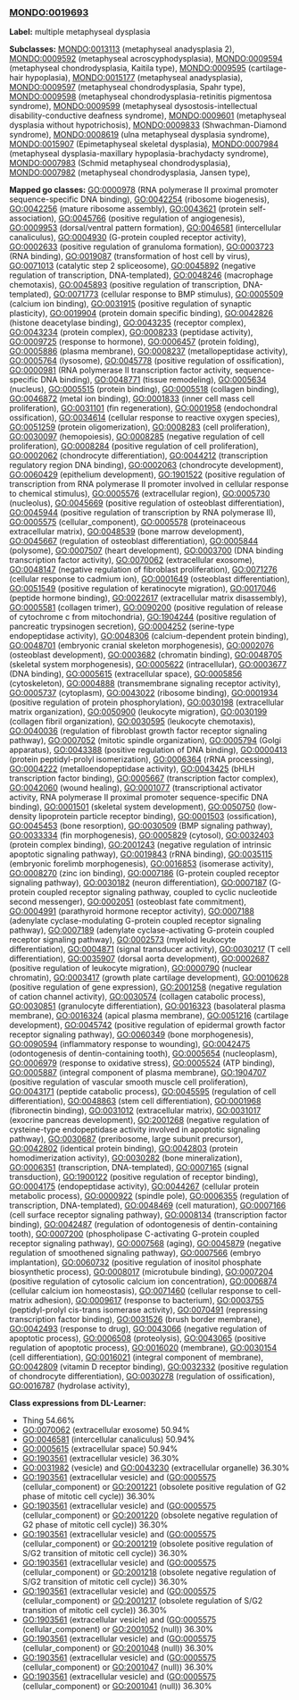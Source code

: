 
### [MONDO:0019693](http://purl.obolibrary.org/obo/MONDO_0019693)
**Label:** multiple metaphyseal dysplasia

**Subclasses:** [MONDO:0013113](http://purl.obolibrary.org/obo/MONDO_0013113) (metaphyseal anadysplasia 2), [MONDO:0009592](http://purl.obolibrary.org/obo/MONDO_0009592) (metaphyseal acroscyphodysplasia), [MONDO:0009594](http://purl.obolibrary.org/obo/MONDO_0009594) (metaphyseal chondrodysplasia, Kaitila type), [MONDO:0009595](http://purl.obolibrary.org/obo/MONDO_0009595) (cartilage-hair hypoplasia), [MONDO:0015177](http://purl.obolibrary.org/obo/MONDO_0015177) (metaphyseal anadysplasia), [MONDO:0009597](http://purl.obolibrary.org/obo/MONDO_0009597) (metaphyseal chondrodysplasia, Spahr type), [MONDO:0009598](http://purl.obolibrary.org/obo/MONDO_0009598) (metaphyseal chondrodysplasia-retinitis pigmentosa syndrome), [MONDO:0009599](http://purl.obolibrary.org/obo/MONDO_0009599) (metaphyseal dysostosis-intellectual disability-conductive deafness syndrome), [MONDO:0009601](http://purl.obolibrary.org/obo/MONDO_0009601) (metaphyseal dysplasia without hypotrichosis), [MONDO:0009833](http://purl.obolibrary.org/obo/MONDO_0009833) (Shwachman-Diamond syndrome), [MONDO:0008619](http://purl.obolibrary.org/obo/MONDO_0008619) (ulna metaphyseal dysplasia syndrome), [MONDO:0015907](http://purl.obolibrary.org/obo/MONDO_0015907) (Epimetaphyseal skeletal dysplasia), [MONDO:0007984](http://purl.obolibrary.org/obo/MONDO_0007984) (metaphyseal dysplasia-maxillary hypoplasia-brachydacty syndrome), [MONDO:0007983](http://purl.obolibrary.org/obo/MONDO_0007983) (Schmid metaphyseal chondrodysplasia), [MONDO:0007982](http://purl.obolibrary.org/obo/MONDO_0007982) (metaphyseal chondrodysplasia, Jansen type), 

**Mapped go classes:** [GO:0000978](http://purl.obolibrary.org/obo/GO_0000978) (RNA polymerase II proximal promoter sequence-specific DNA binding), [GO:0042254](http://purl.obolibrary.org/obo/GO_0042254) (ribosome biogenesis), [GO:0042256](http://purl.obolibrary.org/obo/GO_0042256) (mature ribosome assembly), [GO:0043621](http://purl.obolibrary.org/obo/GO_0043621) (protein self-association), [GO:0045766](http://purl.obolibrary.org/obo/GO_0045766) (positive regulation of angiogenesis), [GO:0009953](http://purl.obolibrary.org/obo/GO_0009953) (dorsal/ventral pattern formation), [GO:0046581](http://purl.obolibrary.org/obo/GO_0046581) (intercellular canaliculus), [GO:0004930](http://purl.obolibrary.org/obo/GO_0004930) (G-protein coupled receptor activity), [GO:0002633](http://purl.obolibrary.org/obo/GO_0002633) (positive regulation of granuloma formation), [GO:0003723](http://purl.obolibrary.org/obo/GO_0003723) (RNA binding), [GO:0019087](http://purl.obolibrary.org/obo/GO_0019087) (transformation of host cell by virus), [GO:0071013](http://purl.obolibrary.org/obo/GO_0071013) (catalytic step 2 spliceosome), [GO:0045892](http://purl.obolibrary.org/obo/GO_0045892) (negative regulation of transcription, DNA-templated), [GO:0048246](http://purl.obolibrary.org/obo/GO_0048246) (macrophage chemotaxis), [GO:0045893](http://purl.obolibrary.org/obo/GO_0045893) (positive regulation of transcription, DNA-templated), [GO:0071773](http://purl.obolibrary.org/obo/GO_0071773) (cellular response to BMP stimulus), [GO:0005509](http://purl.obolibrary.org/obo/GO_0005509) (calcium ion binding), [GO:0031915](http://purl.obolibrary.org/obo/GO_0031915) (positive regulation of synaptic plasticity), [GO:0019904](http://purl.obolibrary.org/obo/GO_0019904) (protein domain specific binding), [GO:0042826](http://purl.obolibrary.org/obo/GO_0042826) (histone deacetylase binding), [GO:0043235](http://purl.obolibrary.org/obo/GO_0043235) (receptor complex), [GO:0043234](http://purl.obolibrary.org/obo/GO_0043234) (protein complex), [GO:0008233](http://purl.obolibrary.org/obo/GO_0008233) (peptidase activity), [GO:0009725](http://purl.obolibrary.org/obo/GO_0009725) (response to hormone), [GO:0006457](http://purl.obolibrary.org/obo/GO_0006457) (protein folding), [GO:0005886](http://purl.obolibrary.org/obo/GO_0005886) (plasma membrane), [GO:0008237](http://purl.obolibrary.org/obo/GO_0008237) (metallopeptidase activity), [GO:0005764](http://purl.obolibrary.org/obo/GO_0005764) (lysosome), [GO:0045778](http://purl.obolibrary.org/obo/GO_0045778) (positive regulation of ossification), [GO:0000981](http://purl.obolibrary.org/obo/GO_0000981) (RNA polymerase II transcription factor activity, sequence-specific DNA binding), [GO:0048771](http://purl.obolibrary.org/obo/GO_0048771) (tissue remodeling), [GO:0005634](http://purl.obolibrary.org/obo/GO_0005634) (nucleus), [GO:0005515](http://purl.obolibrary.org/obo/GO_0005515) (protein binding), [GO:0005518](http://purl.obolibrary.org/obo/GO_0005518) (collagen binding), [GO:0046872](http://purl.obolibrary.org/obo/GO_0046872) (metal ion binding), [GO:0001833](http://purl.obolibrary.org/obo/GO_0001833) (inner cell mass cell proliferation), [GO:0031101](http://purl.obolibrary.org/obo/GO_0031101) (fin regeneration), [GO:0001958](http://purl.obolibrary.org/obo/GO_0001958) (endochondral ossification), [GO:0034614](http://purl.obolibrary.org/obo/GO_0034614) (cellular response to reactive oxygen species), [GO:0051259](http://purl.obolibrary.org/obo/GO_0051259) (protein oligomerization), [GO:0008283](http://purl.obolibrary.org/obo/GO_0008283) (cell proliferation), [GO:0030097](http://purl.obolibrary.org/obo/GO_0030097) (hemopoiesis), [GO:0008285](http://purl.obolibrary.org/obo/GO_0008285) (negative regulation of cell proliferation), [GO:0008284](http://purl.obolibrary.org/obo/GO_0008284) (positive regulation of cell proliferation), [GO:0002062](http://purl.obolibrary.org/obo/GO_0002062) (chondrocyte differentiation), [GO:0044212](http://purl.obolibrary.org/obo/GO_0044212) (transcription regulatory region DNA binding), [GO:0002063](http://purl.obolibrary.org/obo/GO_0002063) (chondrocyte development), [GO:0060429](http://purl.obolibrary.org/obo/GO_0060429) (epithelium development), [GO:1901522](http://purl.obolibrary.org/obo/GO_1901522) (positive regulation of transcription from RNA polymerase II promoter involved in cellular response to chemical stimulus), [GO:0005576](http://purl.obolibrary.org/obo/GO_0005576) (extracellular region), [GO:0005730](http://purl.obolibrary.org/obo/GO_0005730) (nucleolus), [GO:0045669](http://purl.obolibrary.org/obo/GO_0045669) (positive regulation of osteoblast differentiation), [GO:0045944](http://purl.obolibrary.org/obo/GO_0045944) (positive regulation of transcription by RNA polymerase II), [GO:0005575](http://purl.obolibrary.org/obo/GO_0005575) (cellular_component), [GO:0005578](http://purl.obolibrary.org/obo/GO_0005578) (proteinaceous extracellular matrix), [GO:0048539](http://purl.obolibrary.org/obo/GO_0048539) (bone marrow development), [GO:0045667](http://purl.obolibrary.org/obo/GO_0045667) (regulation of osteoblast differentiation), [GO:0005844](http://purl.obolibrary.org/obo/GO_0005844) (polysome), [GO:0007507](http://purl.obolibrary.org/obo/GO_0007507) (heart development), [GO:0003700](http://purl.obolibrary.org/obo/GO_0003700) (DNA binding transcription factor activity), [GO:0070062](http://purl.obolibrary.org/obo/GO_0070062) (extracellular exosome), [GO:0048147](http://purl.obolibrary.org/obo/GO_0048147) (negative regulation of fibroblast proliferation), [GO:0071276](http://purl.obolibrary.org/obo/GO_0071276) (cellular response to cadmium ion), [GO:0001649](http://purl.obolibrary.org/obo/GO_0001649) (osteoblast differentiation), [GO:0051549](http://purl.obolibrary.org/obo/GO_0051549) (positive regulation of keratinocyte migration), [GO:0017046](http://purl.obolibrary.org/obo/GO_0017046) (peptide hormone binding), [GO:0022617](http://purl.obolibrary.org/obo/GO_0022617) (extracellular matrix disassembly), [GO:0005581](http://purl.obolibrary.org/obo/GO_0005581) (collagen trimer), [GO:0090200](http://purl.obolibrary.org/obo/GO_0090200) (positive regulation of release of cytochrome c from mitochondria), [GO:1904244](http://purl.obolibrary.org/obo/GO_1904244) (positive regulation of pancreatic trypsinogen secretion), [GO:0004252](http://purl.obolibrary.org/obo/GO_0004252) (serine-type endopeptidase activity), [GO:0048306](http://purl.obolibrary.org/obo/GO_0048306) (calcium-dependent protein binding), [GO:0048701](http://purl.obolibrary.org/obo/GO_0048701) (embryonic cranial skeleton morphogenesis), [GO:0002076](http://purl.obolibrary.org/obo/GO_0002076) (osteoblast development), [GO:0003682](http://purl.obolibrary.org/obo/GO_0003682) (chromatin binding), [GO:0048705](http://purl.obolibrary.org/obo/GO_0048705) (skeletal system morphogenesis), [GO:0005622](http://purl.obolibrary.org/obo/GO_0005622) (intracellular), [GO:0003677](http://purl.obolibrary.org/obo/GO_0003677) (DNA binding), [GO:0005615](http://purl.obolibrary.org/obo/GO_0005615) (extracellular space), [GO:0005856](http://purl.obolibrary.org/obo/GO_0005856) (cytoskeleton), [GO:0004888](http://purl.obolibrary.org/obo/GO_0004888) (transmembrane signaling receptor activity), [GO:0005737](http://purl.obolibrary.org/obo/GO_0005737) (cytoplasm), [GO:0043022](http://purl.obolibrary.org/obo/GO_0043022) (ribosome binding), [GO:0001934](http://purl.obolibrary.org/obo/GO_0001934) (positive regulation of protein phosphorylation), [GO:0030198](http://purl.obolibrary.org/obo/GO_0030198) (extracellular matrix organization), [GO:0050900](http://purl.obolibrary.org/obo/GO_0050900) (leukocyte migration), [GO:0030199](http://purl.obolibrary.org/obo/GO_0030199) (collagen fibril organization), [GO:0030595](http://purl.obolibrary.org/obo/GO_0030595) (leukocyte chemotaxis), [GO:0040036](http://purl.obolibrary.org/obo/GO_0040036) (regulation of fibroblast growth factor receptor signaling pathway), [GO:0007052](http://purl.obolibrary.org/obo/GO_0007052) (mitotic spindle organization), [GO:0005794](http://purl.obolibrary.org/obo/GO_0005794) (Golgi apparatus), [GO:0043388](http://purl.obolibrary.org/obo/GO_0043388) (positive regulation of DNA binding), [GO:0000413](http://purl.obolibrary.org/obo/GO_0000413) (protein peptidyl-prolyl isomerization), [GO:0006364](http://purl.obolibrary.org/obo/GO_0006364) (rRNA processing), [GO:0004222](http://purl.obolibrary.org/obo/GO_0004222) (metalloendopeptidase activity), [GO:0043425](http://purl.obolibrary.org/obo/GO_0043425) (bHLH transcription factor binding), [GO:0005667](http://purl.obolibrary.org/obo/GO_0005667) (transcription factor complex), [GO:0042060](http://purl.obolibrary.org/obo/GO_0042060) (wound healing), [GO:0001077](http://purl.obolibrary.org/obo/GO_0001077) (transcriptional activator activity, RNA polymerase II proximal promoter sequence-specific DNA binding), [GO:0001501](http://purl.obolibrary.org/obo/GO_0001501) (skeletal system development), [GO:0050750](http://purl.obolibrary.org/obo/GO_0050750) (low-density lipoprotein particle receptor binding), [GO:0001503](http://purl.obolibrary.org/obo/GO_0001503) (ossification), [GO:0045453](http://purl.obolibrary.org/obo/GO_0045453) (bone resorption), [GO:0030509](http://purl.obolibrary.org/obo/GO_0030509) (BMP signaling pathway), [GO:0033334](http://purl.obolibrary.org/obo/GO_0033334) (fin morphogenesis), [GO:0005829](http://purl.obolibrary.org/obo/GO_0005829) (cytosol), [GO:0032403](http://purl.obolibrary.org/obo/GO_0032403) (protein complex binding), [GO:2001243](http://purl.obolibrary.org/obo/GO_2001243) (negative regulation of intrinsic apoptotic signaling pathway), [GO:0019843](http://purl.obolibrary.org/obo/GO_0019843) (rRNA binding), [GO:0035115](http://purl.obolibrary.org/obo/GO_0035115) (embryonic forelimb morphogenesis), [GO:0016853](http://purl.obolibrary.org/obo/GO_0016853) (isomerase activity), [GO:0008270](http://purl.obolibrary.org/obo/GO_0008270) (zinc ion binding), [GO:0007186](http://purl.obolibrary.org/obo/GO_0007186) (G-protein coupled receptor signaling pathway), [GO:0030182](http://purl.obolibrary.org/obo/GO_0030182) (neuron differentiation), [GO:0007187](http://purl.obolibrary.org/obo/GO_0007187) (G-protein coupled receptor signaling pathway, coupled to cyclic nucleotide second messenger), [GO:0002051](http://purl.obolibrary.org/obo/GO_0002051) (osteoblast fate commitment), [GO:0004991](http://purl.obolibrary.org/obo/GO_0004991) (parathyroid hormone receptor activity), [GO:0007188](http://purl.obolibrary.org/obo/GO_0007188) (adenylate cyclase-modulating G-protein coupled receptor signaling pathway), [GO:0007189](http://purl.obolibrary.org/obo/GO_0007189) (adenylate cyclase-activating G-protein coupled receptor signaling pathway), [GO:0002573](http://purl.obolibrary.org/obo/GO_0002573) (myeloid leukocyte differentiation), [GO:0004871](http://purl.obolibrary.org/obo/GO_0004871) (signal transducer activity), [GO:0030217](http://purl.obolibrary.org/obo/GO_0030217) (T cell differentiation), [GO:0035907](http://purl.obolibrary.org/obo/GO_0035907) (dorsal aorta development), [GO:0002687](http://purl.obolibrary.org/obo/GO_0002687) (positive regulation of leukocyte migration), [GO:0000790](http://purl.obolibrary.org/obo/GO_0000790) (nuclear chromatin), [GO:0003417](http://purl.obolibrary.org/obo/GO_0003417) (growth plate cartilage development), [GO:0010628](http://purl.obolibrary.org/obo/GO_0010628) (positive regulation of gene expression), [GO:2001258](http://purl.obolibrary.org/obo/GO_2001258) (negative regulation of cation channel activity), [GO:0030574](http://purl.obolibrary.org/obo/GO_0030574) (collagen catabolic process), [GO:0030851](http://purl.obolibrary.org/obo/GO_0030851) (granulocyte differentiation), [GO:0016323](http://purl.obolibrary.org/obo/GO_0016323) (basolateral plasma membrane), [GO:0016324](http://purl.obolibrary.org/obo/GO_0016324) (apical plasma membrane), [GO:0051216](http://purl.obolibrary.org/obo/GO_0051216) (cartilage development), [GO:0045742](http://purl.obolibrary.org/obo/GO_0045742) (positive regulation of epidermal growth factor receptor signaling pathway), [GO:0060349](http://purl.obolibrary.org/obo/GO_0060349) (bone morphogenesis), [GO:0090594](http://purl.obolibrary.org/obo/GO_0090594) (inflammatory response to wounding), [GO:0042475](http://purl.obolibrary.org/obo/GO_0042475) (odontogenesis of dentin-containing tooth), [GO:0005654](http://purl.obolibrary.org/obo/GO_0005654) (nucleoplasm), [GO:0006979](http://purl.obolibrary.org/obo/GO_0006979) (response to oxidative stress), [GO:0005524](http://purl.obolibrary.org/obo/GO_0005524) (ATP binding), [GO:0005887](http://purl.obolibrary.org/obo/GO_0005887) (integral component of plasma membrane), [GO:1904707](http://purl.obolibrary.org/obo/GO_1904707) (positive regulation of vascular smooth muscle cell proliferation), [GO:0043171](http://purl.obolibrary.org/obo/GO_0043171) (peptide catabolic process), [GO:0045595](http://purl.obolibrary.org/obo/GO_0045595) (regulation of cell differentiation), [GO:0048863](http://purl.obolibrary.org/obo/GO_0048863) (stem cell differentiation), [GO:0001968](http://purl.obolibrary.org/obo/GO_0001968) (fibronectin binding), [GO:0031012](http://purl.obolibrary.org/obo/GO_0031012) (extracellular matrix), [GO:0031017](http://purl.obolibrary.org/obo/GO_0031017) (exocrine pancreas development), [GO:2001268](http://purl.obolibrary.org/obo/GO_2001268) (negative regulation of cysteine-type endopeptidase activity involved in apoptotic signaling pathway), [GO:0030687](http://purl.obolibrary.org/obo/GO_0030687) (preribosome, large subunit precursor), [GO:0042802](http://purl.obolibrary.org/obo/GO_0042802) (identical protein binding), [GO:0042803](http://purl.obolibrary.org/obo/GO_0042803) (protein homodimerization activity), [GO:0030282](http://purl.obolibrary.org/obo/GO_0030282) (bone mineralization), [GO:0006351](http://purl.obolibrary.org/obo/GO_0006351) (transcription, DNA-templated), [GO:0007165](http://purl.obolibrary.org/obo/GO_0007165) (signal transduction), [GO:1900122](http://purl.obolibrary.org/obo/GO_1900122) (positive regulation of receptor binding), [GO:0004175](http://purl.obolibrary.org/obo/GO_0004175) (endopeptidase activity), [GO:0044267](http://purl.obolibrary.org/obo/GO_0044267) (cellular protein metabolic process), [GO:0000922](http://purl.obolibrary.org/obo/GO_0000922) (spindle pole), [GO:0006355](http://purl.obolibrary.org/obo/GO_0006355) (regulation of transcription, DNA-templated), [GO:0048469](http://purl.obolibrary.org/obo/GO_0048469) (cell maturation), [GO:0007166](http://purl.obolibrary.org/obo/GO_0007166) (cell surface receptor signaling pathway), [GO:0008134](http://purl.obolibrary.org/obo/GO_0008134) (transcription factor binding), [GO:0042487](http://purl.obolibrary.org/obo/GO_0042487) (regulation of odontogenesis of dentin-containing tooth), [GO:0007200](http://purl.obolibrary.org/obo/GO_0007200) (phospholipase C-activating G-protein coupled receptor signaling pathway), [GO:0007568](http://purl.obolibrary.org/obo/GO_0007568) (aging), [GO:0045879](http://purl.obolibrary.org/obo/GO_0045879) (negative regulation of smoothened signaling pathway), [GO:0007566](http://purl.obolibrary.org/obo/GO_0007566) (embryo implantation), [GO:0060732](http://purl.obolibrary.org/obo/GO_0060732) (positive regulation of inositol phosphate biosynthetic process), [GO:0008017](http://purl.obolibrary.org/obo/GO_0008017) (microtubule binding), [GO:0007204](http://purl.obolibrary.org/obo/GO_0007204) (positive regulation of cytosolic calcium ion concentration), [GO:0006874](http://purl.obolibrary.org/obo/GO_0006874) (cellular calcium ion homeostasis), [GO:0071460](http://purl.obolibrary.org/obo/GO_0071460) (cellular response to cell-matrix adhesion), [GO:0009617](http://purl.obolibrary.org/obo/GO_0009617) (response to bacterium), [GO:0003755](http://purl.obolibrary.org/obo/GO_0003755) (peptidyl-prolyl cis-trans isomerase activity), [GO:0070491](http://purl.obolibrary.org/obo/GO_0070491) (repressing transcription factor binding), [GO:0031526](http://purl.obolibrary.org/obo/GO_0031526) (brush border membrane), [GO:0042493](http://purl.obolibrary.org/obo/GO_0042493) (response to drug), [GO:0043066](http://purl.obolibrary.org/obo/GO_0043066) (negative regulation of apoptotic process), [GO:0006508](http://purl.obolibrary.org/obo/GO_0006508) (proteolysis), [GO:0043065](http://purl.obolibrary.org/obo/GO_0043065) (positive regulation of apoptotic process), [GO:0016020](http://purl.obolibrary.org/obo/GO_0016020) (membrane), [GO:0030154](http://purl.obolibrary.org/obo/GO_0030154) (cell differentiation), [GO:0016021](http://purl.obolibrary.org/obo/GO_0016021) (integral component of membrane), [GO:0042809](http://purl.obolibrary.org/obo/GO_0042809) (vitamin D receptor binding), [GO:0032332](http://purl.obolibrary.org/obo/GO_0032332) (positive regulation of chondrocyte differentiation), [GO:0030278](http://purl.obolibrary.org/obo/GO_0030278) (regulation of ossification), [GO:0016787](http://purl.obolibrary.org/obo/GO_0016787) (hydrolase activity), 

**Class expressions from DL-Learner:**

- Thing 54.66%
- [GO:0070062](http://purl.obolibrary.org/obo/GO_0070062) (extracellular exosome) 50.94%
- [GO:0046581](http://purl.obolibrary.org/obo/GO_0046581) (intercellular canaliculus) 50.94%
- [GO:0005615](http://purl.obolibrary.org/obo/GO_0005615) (extracellular space) 50.94%
- [GO:1903561](http://purl.obolibrary.org/obo/GO_1903561) (extracellular vesicle) 36.30%
- [GO:0031982](http://purl.obolibrary.org/obo/GO_0031982) (vesicle) and [GO:0043230](http://purl.obolibrary.org/obo/GO_0043230) (extracellular organelle) 36.30%
- [GO:1903561](http://purl.obolibrary.org/obo/GO_1903561) (extracellular vesicle) and ([GO:0005575](http://purl.obolibrary.org/obo/GO_0005575) (cellular_component) or [GO:2001221](http://purl.obolibrary.org/obo/GO_2001221) (obsolete positive regulation of G2 phase of mitotic cell cycle)) 36.30%
- [GO:1903561](http://purl.obolibrary.org/obo/GO_1903561) (extracellular vesicle) and ([GO:0005575](http://purl.obolibrary.org/obo/GO_0005575) (cellular_component) or [GO:2001220](http://purl.obolibrary.org/obo/GO_2001220) (obsolete negative regulation of G2 phase of mitotic cell cycle)) 36.30%
- [GO:1903561](http://purl.obolibrary.org/obo/GO_1903561) (extracellular vesicle) and ([GO:0005575](http://purl.obolibrary.org/obo/GO_0005575) (cellular_component) or [GO:2001219](http://purl.obolibrary.org/obo/GO_2001219) (obsolete positive regulation of S/G2 transition of mitotic cell cycle)) 36.30%
- [GO:1903561](http://purl.obolibrary.org/obo/GO_1903561) (extracellular vesicle) and ([GO:0005575](http://purl.obolibrary.org/obo/GO_0005575) (cellular_component) or [GO:2001218](http://purl.obolibrary.org/obo/GO_2001218) (obsolete negative regulation of S/G2 transition of mitotic cell cycle)) 36.30%
- [GO:1903561](http://purl.obolibrary.org/obo/GO_1903561) (extracellular vesicle) and ([GO:0005575](http://purl.obolibrary.org/obo/GO_0005575) (cellular_component) or [GO:2001217](http://purl.obolibrary.org/obo/GO_2001217) (obsolete regulation of S/G2 transition of mitotic cell cycle)) 36.30%
- [GO:1903561](http://purl.obolibrary.org/obo/GO_1903561) (extracellular vesicle) and ([GO:0005575](http://purl.obolibrary.org/obo/GO_0005575) (cellular_component) or [GO:2001052](http://purl.obolibrary.org/obo/GO_2001052) (null)) 36.30%
- [GO:1903561](http://purl.obolibrary.org/obo/GO_1903561) (extracellular vesicle) and ([GO:0005575](http://purl.obolibrary.org/obo/GO_0005575) (cellular_component) or [GO:2001048](http://purl.obolibrary.org/obo/GO_2001048) (null)) 36.30%
- [GO:1903561](http://purl.obolibrary.org/obo/GO_1903561) (extracellular vesicle) and ([GO:0005575](http://purl.obolibrary.org/obo/GO_0005575) (cellular_component) or [GO:2001047](http://purl.obolibrary.org/obo/GO_2001047) (null)) 36.30%
- [GO:1903561](http://purl.obolibrary.org/obo/GO_1903561) (extracellular vesicle) and ([GO:0005575](http://purl.obolibrary.org/obo/GO_0005575) (cellular_component) or [GO:2001041](http://purl.obolibrary.org/obo/GO_2001041) (null)) 36.30%


